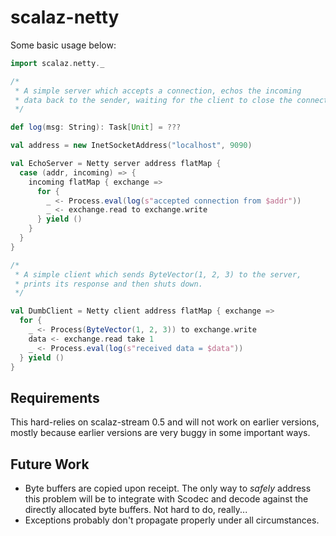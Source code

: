 # scalaz-netty

Some basic usage below:

```scala
import scalaz.netty._

/*
 * A simple server which accepts a connection, echos the incoming
 * data back to the sender, waiting for the client to close the connection.
 */

def log(msg: String): Task[Unit] = ???

val address = new InetSocketAddress("localhost", 9090)

val EchoServer = Netty server address flatMap {
  case (addr, incoming) => {
    incoming flatMap { exchange =>
      for {
        _ <- Process.eval(log(s"accepted connection from $addr"))
        _ <- exchange.read to exchange.write
      } yield ()
    }
  }
}

/*
 * A simple client which sends ByteVector(1, 2, 3) to the server,
 * prints its response and then shuts down.
 */

val DumbClient = Netty client address flatMap { exchange =>
  for {
    _ <- Process(ByteVector(1, 2, 3)) to exchange.write
    data <- exchange.read take 1
    _ <- Process.eval(log(s"received data = $data"))
  } yield ()
}
```

## Requirements

This hard-relies on scalaz-stream 0.5 and will not work on earlier versions, mostly because earlier versions are very buggy in some important ways.

## Future Work

- Byte buffers are copied upon receipt.  The only way to *safely* address this problem will be to integrate with Scodec and decode against the directly allocated byte buffers.  Not hard to do, really...
- Exceptions probably don't propagate properly under all circumstances.
